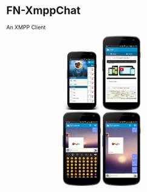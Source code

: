 FN-XmppChat
===========

An XMPP Client

<div align="center">
        <img width="20%" style="" src="snapshots/device-2014-12-15-174240.png" alt="About screen" title="About screen"</img>
        <img width="20%" src="snapshots/device-2014-12-15-1751371.png" alt="About screen" title="About screen"</img>
</div>
<div align="center">
    <img width="20%" src="snapshots/device-2014-12-15-175223.png" alt="About screen" title="About screen"</img>
     <img width="20%" src="snapshots/device-2014-12-15-175253.png" alt="About screen" title="About screen"</img>
</div>
